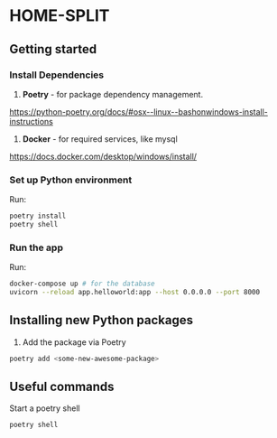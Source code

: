 # HOME-SPLIT
## Getting started

### Install Dependencies
1. **Poetry** - for package dependency management.

https://python-poetry.org/docs/#osx--linux--bashonwindows-install-instructions

1. **Docker** - for required services, like mysql

https://docs.docker.com/desktop/windows/install/

### Set up Python environment
Run:
```bash
poetry install
poetry shell
```

### Run the app
Run:
```bash
docker-compose up # for the database
uvicorn --reload app.helloworld:app --host 0.0.0.0 --port 8000
```
## Installing new Python packages
1. Add the package via Poetry
``` bash
poetry add <some-new-awesome-package>
```

## Useful commands
Start a poetry shell
```bash
poetry shell
```